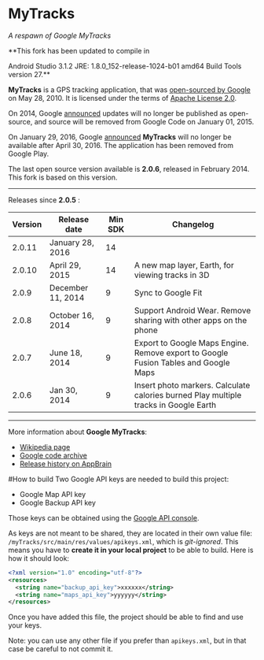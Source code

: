 # MyTracks
*A respawn of Google MyTracks*

**This fork has been updated to compile in 

Android Studio 3.1.2
JRE: 1.8.0_152-release-1024-b01 amd64
Build Tools version 27.**

**MyTracks** is a GPS tracking application, that was [open-sourced by Google](http://google-latlong.blogspot.fr/2010/05/code-for-my-tracks-is-now-yours.html) on May 28, 2010. It is licensed under the terms of [Apache License 2.0](http://www.apache.org/licenses/LICENSE-2.0). 

On 2014, Google [announced](https://code.google.com/archive/p/mytracks/) updates will no longer be published as open-source, and source will be removed from Google Code on January 01, 2015.

On January 29, 2016, Google [announced](https://support.google.com/maps/answer/6333516) **MyTracks** will no longer be available after April 30, 2016. The application has been removed from Google Play.

The last open source version available is **2.0.6**, released in February 2014. This fork is based on this version.

-------

Releases since **2.0.5** :

| Version | Release date      | Min SDK | Changelog                                                         |
|---------|-------------------|---------|-------------------------------------------------------------------|
| 2.0.11  | January 28, 2016  |      14 |                                                                   |
| 2.0.10  | April 29, 2015    |      14 | A new map layer, Earth, for viewing tracks in 3D                  |
| 2.0.9   | December 11, 2014 |       9 | Sync to Google Fit                                                |
| 2.0.8   | October 16, 2014  |       9 | Support Android Wear. Remove sharing with other apps on the phone |
| 2.0.7   | June 18, 2014     |       9 | Export to Google Maps Engine. Remove export to Google Fusion Tables and Google Maps  |
| 2.0.6   | Jan 30, 2014      |       9 | Insert photo markers. Calculate calories burned Play multiple tracks in Google Earth |

----

More information about **Google MyTracks**:
- [Wikipedia page](https://en.wikipedia.org/wiki/MyTracks)
- [Google code archive](https://code.google.com/archive/p/mytracks/)
- [Release history on AppBrain](http://www.appbrain.com/app/my-tracks/com.google.android.maps.mytracks)

#How to build
Two Google API keys are needed to build this project:
- Google Map API key
- Google Backup API key

Those keys can be obtained using the [Google API console](https://console.developers.google.com/apis/).

As keys are not meant to be shared, they are located in their own value file: `/myTracks/src/main/res/values/apikeys.xml`, which is *git-ignored*. This means you have to **create it in your local project** to be able to build. Here is how it should look:

```xml
<?xml version="1.0" encoding="utf-8"?>
<resources>
  <string name="backup_api_key">xxxxxx</string>
  <string name="maps_api_key">yyyyyy</string>
</resources>
```

Once you have added this file, the project should be able to find and use your keys.

Note: you can use any other file if you prefer than `apikeys.xml`, but in that case be careful to not commit it.
